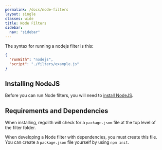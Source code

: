 ```yaml
---
permalink: /docs/node-filters
layout: single
classes: wide
title: Node Filters
sidebar:
  nav: "sidebar"
---
```


The syntax for running a nodejs filter is this:

```json
{
  "runWith": "nodejs",
  "script": "./filters/example.js"
}
```

## Installing NodeJS

Before you can run Node filters, you will need to [install NodeJS](https://nodejs.org/en/download/).


## Requirements and Dependencies

When installing, regolith will check for a `package.json` file at the top level of the filter folder.

When developing a Node filter with dependencies, you must create this file. You can create a `package.json` file yourself by using `npm init`.
